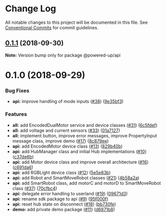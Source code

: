 # Change Log

All notable changes to this project will be documented in this file.
See [Conventional Commits](https://conventionalcommits.org) for commit guidelines.

<a name="0.1.1"></a>
## [0.1.1](https://github.com/clebert/powered-up/compare/v0.1.0...v0.1.1) (2018-09-30)

**Note:** Version bump only for package @powered-up/api





<a name="0.1.0"></a>
# 0.1.0 (2018-09-29)


### Bug Fixes

* **api:** improve handling of mode inputs ([#38](https://github.com/clebert/powered-up/issues/38)) ([9e35bf3](https://github.com/clebert/powered-up/commit/9e35bf3))


### Features

* **all:** add EncodedDualMotor service and device classes ([#31](https://github.com/clebert/powered-up/issues/31)) ([6c5fdef](https://github.com/clebert/powered-up/commit/6c5fdef))
* **all:** add voltage and current sensors ([#33](https://github.com/clebert/powered-up/issues/33)) ([01a7127](https://github.com/clebert/powered-up/commit/01a7127))
* **all:** implement button, improve error messages, improve PropertyInput message class, improve demo ([#17](https://github.com/clebert/powered-up/issues/17)) ([8c879ee](https://github.com/clebert/powered-up/commit/8c879ee))
* **api:** add EncodedMotor device class ([#13](https://github.com/clebert/powered-up/issues/13)) ([829b40b](https://github.com/clebert/powered-up/commit/829b40b))
* **api:** add HubManager class and initial Hub implementations ([#10](https://github.com/clebert/powered-up/issues/10)) ([c37de6b](https://github.com/clebert/powered-up/commit/c37de6b))
* **api:** add Motor device class and improve overall architecture ([#16](https://github.com/clebert/powered-up/issues/16)) ([c691da6](https://github.com/clebert/powered-up/commit/c691da6))
* **api:** add RGBLight device class ([#12](https://github.com/clebert/powered-up/issues/12)) ([5e5e83b](https://github.com/clebert/powered-up/commit/5e5e83b))
* **api:** add Robot and SmartMoveRobot classes ([#21](https://github.com/clebert/powered-up/issues/21)) ([4b58a2a](https://github.com/clebert/powered-up/commit/4b58a2a))
* **api:** add SmartRobot class, add motorC and motorD to SmartMoveRobot class ([#37](https://github.com/clebert/powered-up/issues/37)) ([70cfbc4](https://github.com/clebert/powered-up/commit/70cfbc4))
* **api:** delegate error handling to userland ([#19](https://github.com/clebert/powered-up/issues/19)) ([09671d3](https://github.com/clebert/powered-up/commit/09671d3))
* **api:** rename sdk package to api ([#9](https://github.com/clebert/powered-up/issues/9)) ([95f000f](https://github.com/clebert/powered-up/commit/95f000f))
* **api:** reset hub state on disconnect ([#18](https://github.com/clebert/powered-up/issues/18)) ([bb730fe](https://github.com/clebert/powered-up/commit/bb730fe))
* **demo:** add private demo package ([#11](https://github.com/clebert/powered-up/issues/11)) ([d6871b8](https://github.com/clebert/powered-up/commit/d6871b8))
